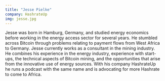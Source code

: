 ```yaml
---
title: "Jesse Pielke"
company: HashrateUp
img: jesse.jpg
---
```


Jesse was born in Hamburg, Germany, and studied energy economics before working in the energy access sector for several years. He stumbled across Bitcoin through problems relating to payment flows from West Africa to Germany. Jesse currently works as a consultant in the mining industry. He combines his experience in the energy industry, experience with start-ups, the technical aspects of Bitcoin mining, and the opportunities that arise from the innovative use of energy sources. With his company HashrateUp he runs a podcast with the same name and is advocating for more Hashrate to come to Africa.